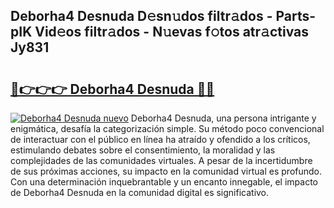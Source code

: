 ## Deborha4 Desnuda D𝚎sn𝚞dos filtr𝚊dos - Parts-pIK Vid𝚎os filtr𝚊dos - N𝚞evas f𝚘tos atr𝚊ctivas Jy831

# <h2><a href="http://mb96qi.tromn.icu/?c=Deborha4+Desnuda">🔗👉👉👉 Deborha4 Desnuda 🔗🔗</a></h2>

[![Deborha4 Desnuda nuevo](https://i.imgur.com/pEAQMta.gif)](http://mb96qi.tromn.icu/?c=Deborha4+Desnuda)
Deborha4 Desnuda, una persona intrigante y enigmática, desafía la categorización simple. Su método poco convencional de interactuar con el público en línea ha atraído y ofendido a los críticos, estimulando debates sobre el consentimiento, la moralidad y las complejidades de las comunidades virtuales. A pesar de la incertidumbre de sus próximas acciones, su impacto en la comunidad virtual es profundo. Con una determinación inquebrantable y un encanto innegable, el impacto de Deborha4 Desnuda en la comunidad digital es significativo.
